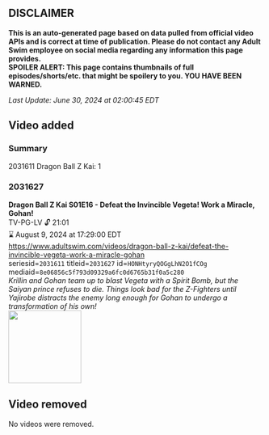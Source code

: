 ## DISCLAIMER
**This is an auto-generated page based on data pulled from official video APIs and is correct at time of publication. Please do not contact any Adult Swim employee on social media regarding any information this page provides.**  
**SPOILER ALERT: This page contains thumbnails of full episodes/shorts/etc. that might be spoilery to you. YOU HAVE BEEN WARNED.**  

_Last Update: June 30, 2024 at 02:00:45 EDT_
## Video added
### Summary
2031611 Dragon Ball Z Kai: 1  
### 2031627
**Dragon Ball Z Kai S01E16 - Defeat the Invincible Vegeta! Work a Miracle, Gohan!**  
TV-PG-LV 🔓 21:01  
⌛ August 9, 2024 at 17:29:00 EDT  
https://www.adultswim.com/videos/dragon-ball-z-kai/defeat-the-invincible-vegeta-work-a-miracle-gohan  
seriesid=`2031611` titleid=`2031627` id=`HONHtyryQOGgLhN2O1fCOg` mediaid=`8e06856c5f793d09329a6fc0d6765b31f0a5c280`  
_Krillin and Gohan team up to blast Vegeta with a Spirit Bomb, but the Saiyan prince refuses to die. Things look bad for the Z-Fighters until Yajirobe distracts the enemy long enough for Gohan to undergo a transformation of his own!_  
<a href="https://i.cdn.turner.com/adultswim/big/image-upload/thumbnails/thumb-2_image-15568403812561.jpg"><img src="https://i.cdn.turner.com/adultswim/big/image-upload/thumbnails/thumb-2_image-15568403812561.jpg" height="144px" /></a>
## Video removed
No videos were removed.  
